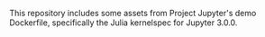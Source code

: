 This repository includes some assets from Project Jupyter's demo Dockerfile,
specifically the Julia kernelspec for Jupyter 3.0.0.
